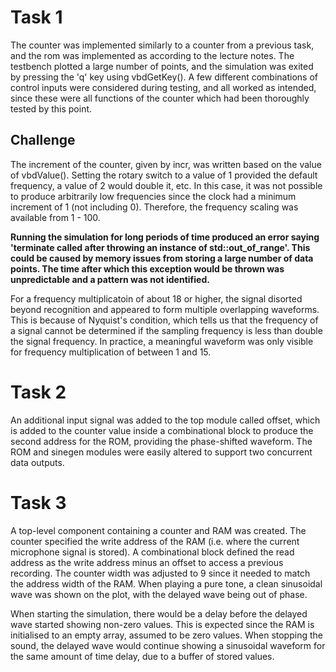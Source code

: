 # Task 1

The counter was implemented similarly to a counter from a previous task, and the rom was implemented as according to the lecture notes. The testbench plotted a large number of points, and the simulation was exited by pressing the 'q' key using vbdGetKey(). A few different combinations of control inputs were considered during testing, and all worked as intended, since these were all functions of the counter which had been thoroughly tested by this point.

## Challenge

The increment of the counter, given by incr, was written based on the value of vbdValue(). Setting the rotary switch to a value of 1 provided the default frequency, a value of 2 would double it, etc. In this case, it was not possible to produce arbitrarily low frequencies since the clock had a minimum increment of 1 (not including 0). Therefore, the frequency scaling was available from 1 - 100.

**Running the simulation for long periods of time produced an error saying 'terminate called after throwing an instance of std::out_of_range'. This could be caused by memory issues from storing a large number of data points. The time after which this exception would be thrown was unpredictable and a pattern was not identified.**

For a frequency multiplicatoin of about 18 or higher, the signal disorted beyond recognition and appeared to form multiple overlapping waveforms. This is because of Nyquist's condition, which tells us that the frequency of a signal cannot be determined if the sampling frequency is less than double the signal frequency. In practice, a meaningful waveform was only visible for frequency multiplication of between 1 and 15.

# Task 2

An additional input signal was added to the top module called offset, which is added to the counter value inside a combinational block to produce the second address for the ROM, providing the phase-shifted waveform. The ROM and sinegen modules were easily altered to support two concurrent data outputs.

# Task 3

A top-level component containing a counter and RAM was created. The counter specified the write address of the RAM (i.e. where the current microphone signal is stored). A combinational block defined the read address as the write address minus an offset to access a previous recording. The counter width was adjusted to 9 since it needed to match the address width of the RAM. When playing a pure tone, a clean sinusoidal wave was shown on the plot, with the delayed wave being out of phase.

When starting the simulation, there would be a delay before the delayed wave started showing non-zero values. This is expected since the RAM is initialised to an empty array, assumed to be zero values. When stopping the sound, the delayed wave would continue showing a sinusoidal waveform for the same amount of time delay, due to a buffer of stored values.